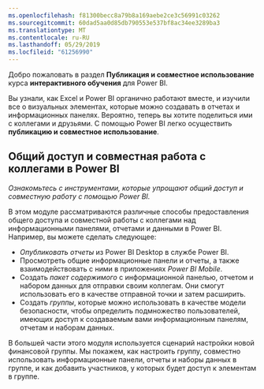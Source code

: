 ```yaml
---
ms.openlocfilehash: f81300becc8a79b8a169aebe2ce3c56991c03262
ms.sourcegitcommit: 60dad5aa0d85db790553e537bf8ac34ee3289ba3
ms.translationtype: MT
ms.contentlocale: ru-RU
ms.lasthandoff: 05/29/2019
ms.locfileid: "61256990"
---
```

Добро пожаловать в раздел **Публикация и совместное использование** курса **интерактивного обучения** для Power BI.

Вы узнали, как Excel и Power BI органично работают вместе, и изучили все о визуальных элементах, которые можно создавать в отчетах и информационных панелях. Вероятно, теперь вы хотите поделиться ими с коллегами и друзьями. С помощью Power BI легко осуществить **публикацию и совместное использование**.

## <a name="share-and-collaborate-with-colleagues-in-power-bi"></a>Общий доступ и совместная работа с коллегами в Power BI
*Ознакомьтесь с инструментами, которые упрощают общий доступ и совместную работу с помощью Power BI.*

В этом модуле рассматриваются различные способы предоставления общего доступа и совместной работы с коллегами над информационными панелями, отчетами и данными в Power BI. Например, вы можете сделать следующее:

* *Опубликовать отчеты* из Power BI Desktop в службе Power BI.
* Просмотреть общие информационные панели и отчеты, а также взаимодействовать с ними в приложениях *Power BI Mobile*.
* Создать *пакет содержимого* с информационной панелью, отчетом и набором данных для отправки своим коллегам. Они смогут использовать его в качестве отправной точки и затем расширить.
* Создать *группы*, которые можно использовать в качестве модели безопасности, чтобы определить подмножество пользователей, имеющих доступ к создаваемым вами информационным панелям, отчетам и наборам данных.

В большей части этого модуля используется сценарий настройки новой финансовой группы. Мы покажем, как настроить группу, совместно использовать информационные панели, отчеты и наборы данных в группе, и как добавить участников, у которых будет доступ к элементам в группе.

